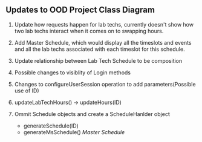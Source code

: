 ## Updates to OOD Project Class Diagram

1. Update how requests happen for lab techs, currently doesn't show how two lab techs
interact when it comes on to swapping hours.

2. Add Master Schedule, which would display all the timeslots and events and 
all the lab techs associated with each timeslot for this schedule.

3. Update relationship between Lab Tech Schedule to be composition

4. Possible changes to visiblity of Login methods

5. Changes to configureUserSession operation to add parameters(Possible use of ID)

6. updateLabTechHours() -> updateHours(ID)

7. Ommit Schedule objects and create a ScheduleHanlder object
    - generateSchedule(ID)
    - generateMsSchedule() *Master Schedule*



